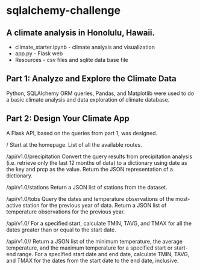 # sqlalchemy-challenge 
## A climate analysis in Honolulu, Hawaii.

- climate_starter.ipynb - climate analysis and visualization
- app.py - Flask web
- Resources -  csv files and sqlite data base file

## Part 1: Analyze and Explore the Climate Data
Python, SQLAlchemy ORM queries, Pandas, and Matplotlib were used to do a basic climate analysis and data exploration of climate database. 

## Part 2: Design Your Climate App
A Flask API, based on the queries from part 1, was designed.

/
Start at the homepage.
List of all the available routes.

/api/v1.0/precipitation
Convert the query results from precipitation analysis (i.e. retrieve only the last 12 months of data) to a dictionary using date as the key and prcp as the value.
Return the JSON representation of a dictionary.

/api/v1.0/stations
Return a JSON list of stations from the dataset.

/api/v1.0/tobs
Query the dates and temperature observations of the most-active station for the previous year of data.
Return a JSON list of temperature observations for the previous year.

/api/v1.0/<start>
For a specified start, calculate TMIN, TAVG, and TMAX for all the dates greater than or equal to the start date.

/api/v1.0/<start>/<end>
Return a JSON list of the minimum temperature, the average temperature, and the maximum temperature for a specified start or start-end range.
For a specified start date and end date, calculate TMIN, TAVG, and TMAX for the dates from the start date to the end date, inclusive.
